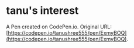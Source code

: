 # tanu's interest

A Pen created on CodePen.io. Original URL: [https://codepen.io/tanushree555/pen/ExmyBOQ](https://codepen.io/tanushree555/pen/ExmyBOQ).


